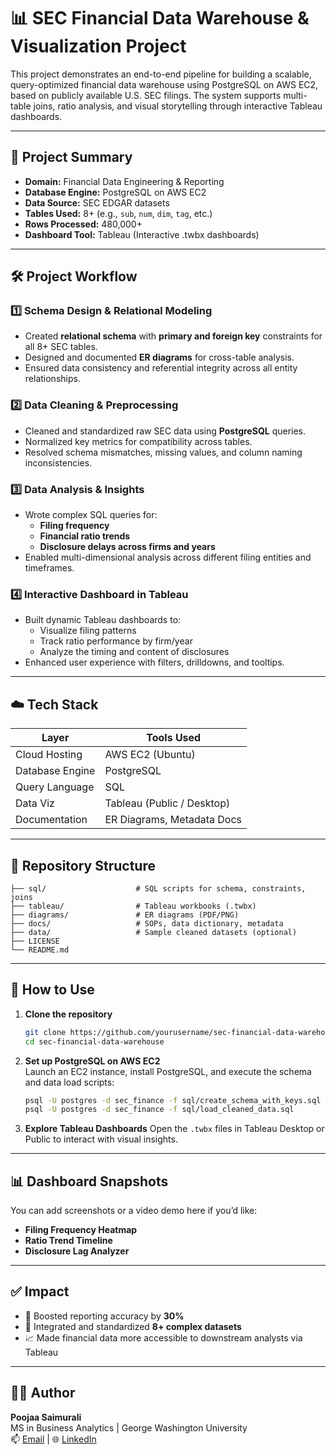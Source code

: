 # 📊 SEC Financial Data Warehouse & Visualization Project

This project demonstrates an end-to-end pipeline for building a scalable, query-optimized financial data warehouse using PostgreSQL on AWS EC2, based on publicly available U.S. SEC filings. The system supports multi-table joins, ratio analysis, and visual storytelling through interactive Tableau dashboards.

---

## 🧩 Project Summary

- **Domain:** Financial Data Engineering & Reporting  
- **Database Engine:** PostgreSQL on AWS EC2  
- **Data Source:** SEC EDGAR datasets  
- **Tables Used:** 8+ (e.g., `sub`, `num`, `dim`, `tag`, etc.)  
- **Rows Processed:** 480,000+  
- **Dashboard Tool:** Tableau (Interactive .twbx dashboards)

---

## 🛠️ Project Workflow

### 1️⃣ Schema Design & Relational Modeling  
- Created **relational schema** with **primary and foreign key** constraints for all 8+ SEC tables.  
- Designed and documented **ER diagrams** for cross-table analysis.  
- Ensured data consistency and referential integrity across all entity relationships.

### 2️⃣ Data Cleaning & Preprocessing  
- Cleaned and standardized raw SEC data using **PostgreSQL** queries.  
- Normalized key metrics for compatibility across tables.  
- Resolved schema mismatches, missing values, and column naming inconsistencies.

### 3️⃣ Data Analysis & Insights  
- Wrote complex SQL queries for:
  - **Filing frequency**
  - **Financial ratio trends**
  - **Disclosure delays across firms and years**  
- Enabled multi-dimensional analysis across different filing entities and timeframes.

### 4️⃣ Interactive Dashboard in Tableau  
- Built dynamic Tableau dashboards to:
  - Visualize filing patterns
  - Track ratio performance by firm/year
  - Analyze the timing and content of disclosures  
- Enhanced user experience with filters, drilldowns, and tooltips.

---

## ☁️ Tech Stack

| Layer           | Tools Used                  |
|------------------|-----------------------------|
| Cloud Hosting    | AWS EC2 (Ubuntu)            |
| Database Engine  | PostgreSQL                  |
| Query Language   | SQL                         |
| Data Viz         | Tableau (Public / Desktop)  |
| Documentation    | ER Diagrams, Metadata Docs  |

---

## 📁 Repository Structure

```
├── sql/                    # SQL scripts for schema, constraints, joins
├── tableau/                # Tableau workbooks (.twbx)
├── diagrams/               # ER diagrams (PDF/PNG)
├── docs/                   # SOPs, data dictionary, metadata
├── data/                   # Sample cleaned datasets (optional)
├── LICENSE
└── README.md
```

---

## 🚀 How to Use

1. **Clone the repository**
   ```bash
   git clone https://github.com/yourusername/sec-financial-data-warehouse.git
   cd sec-financial-data-warehouse
   ```

2. **Set up PostgreSQL on AWS EC2**  
   Launch an EC2 instance, install PostgreSQL, and execute the schema and data load scripts:
   ```bash
   psql -U postgres -d sec_finance -f sql/create_schema_with_keys.sql
   psql -U postgres -d sec_finance -f sql/load_cleaned_data.sql
   ```

3. **Explore Tableau Dashboards**
   Open the `.twbx` files in Tableau Desktop or Public to interact with visual insights.

---

## 📊 Dashboard Snapshots

You can add screenshots or a video demo here if you’d like:
- **Filing Frequency Heatmap**
- **Ratio Trend Timeline**
- **Disclosure Lag Analyzer**

---

## ✅ Impact

- 🚀 Boosted reporting accuracy by **30%**  
- 🔄 Integrated and standardized **8+ complex datasets**  
- 📈 Made financial data more accessible to downstream analysts via Tableau

---

## 👩‍💻 Author

**Poojaa Saimurali**  
MS in Business Analytics | George Washington University  
📫 [Email](mailto:your.email@example.com) | 🌐 [LinkedIn](https://www.linkedin.com/in/your-profile)
